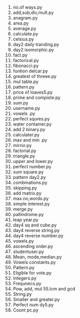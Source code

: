 1. no.of ways.py
2. add,sub,div,mult.py
3. anagram.py
4. area.py
5. average.py
6. calculate.py
7. celsius.py
8. day2 daily tranding.py
9. day2 isomorphic.py
10. fact.py
11. factorical.py
12. fibonacci.py
13. funtion delcar.py
14. greatest of threee.py
15. mul table.py
16. pattern.py
17. price of loaves5.py
18. prime and compiste.py
19. sum.py
20. username.py
21. vowels .py
22. perfect squres.py
23. water container.py
24. add 2 binary.py
25.  calculater.py
26. max and min .py
27. mirror.py
28. factorial.py
29. triangle.py
30. upper and lower.py
31. perfect number.py
32. sum square.py
33. pattern day2.py
34. combinations.py
35. skipping.py
36. add matrix.py
37. max.no,words.py
38. simple interest.py
39. merge.py
40. pallindrome.py
41. leap year.py
42. day4 sq and cube.py
43. day4 reverse string.py
44. day4 reverse number.py
45. vowels.py
46. ascending order.py
47. studentuser.py
48. Mean, mode,median.py
49. Vowels constants.py
50. Pattern.py
51. Eligible for vote.py
52. Integers.py
53. Frequnecs.py
54. Pow, add, mul
55.lcm and gcd
56. String.py
57. Smaller and greater.py
58. Perfect num dy5.py
59. Count pc.py
